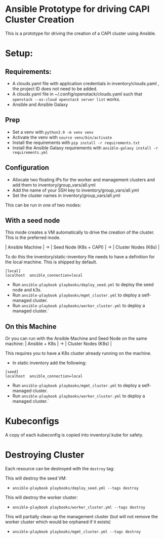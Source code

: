 Ansible Prototype for driving CAPI Cluster Creation
===================================================

This is a prototype for driving the creation of a CAPI cluster using Ansible.

Setup:
======

Requirements:
-------------

- A clouds.yaml file with application credentials in inventory/clouds.yaml , the project ID does not need to be added.
- A clouds.yaml file in ~/.config/openstack/clouds.yaml such that `openstack --os-cloud openstack server list` works.
- Ansible and Ansible Galaxy

Prep
----

- Set a venv with `python3.9 -m venv venv`
- Activate the venv with `source venv/bin/activate`
- Install the requirements with `pip install -r requirements.txt`
- Install the Ansible Galaxy requirements with `ansible-galaxy install -r requirements.yml`

Configuration
-------------

- Allocate two floating IPs for the worker and management clusters and add them to inventory/group_vars/all.yml
- Add the name of your SSH key to inventory/group_vars/all.yml
- Set the cluster names in inventory/group_vars/all.yml

This can be run in one of two modes:

With a seed node
-----------------

This mode creates a VM automatically to drive the creation of the cluster. This is the preferred mode.

| Ansible Machine | -> | Seed Node (K8s + CAPI) | -> | Cluster Nodes (K8s) |

To do this the inventory/static-inventory file needs to have a definition for the local
machine. This is shipped by default.

```
[local]
localhost  ansible_connection=local
```

- Run `ansible-playbook playbooks/deploy_seed.yml` to deploy the seed node and k3s.
- Run `ansible-playbook playbooks/mgmt_cluster.yml` to deploy a self-managed cluster.
- Run `ansible-playbook playbooks/worker_cluster.yml` to deploy a managed cluster.`

On this Machine
---------------

Or you can run with the Ansible Machine and Seed Node on the same machine:
| Ansible + K8s | -> | Cluster Nodes (K8s) |

This requires you to have a K8s cluster already running on the machine.

- In static inventory add the following:
```
[seed]
localhost  ansible_connection=local
```
- Run `ansible-playbook playbooks/mgmt_cluster.yml` to deploy a self-managed cluster.
- Run `ansible-playbook playbooks/worker_cluster.yml` to deploy a managed cluster.`

Kubeconfigs
===========

A copy of each kubeconfig is copied into inventory/.kube for safety.

Destroying Cluster
==================

Each resource can be destroyed with the `destroy` tag:

This will destroy the seed VM:
- `ansible-playbook playbooks/deploy_seed.yml --tags destroy`

This will destroy the worker cluster:
- `ansible-playbook playbooks/worker_cluster.yml --tags destroy`

This will partially clean up the management cluster (but will not remove the worker cluster which would be orphaned if it exists)
- `ansible-playbook playbooks/mgmt_cluster.yml --tags destroy`